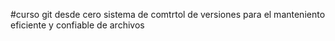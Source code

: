 #curso git desde cero
sistema de comtrtol de versiones para el manteniento eficiente y confiable de archivos
